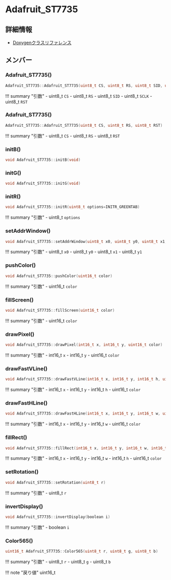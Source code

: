 # Adafruit_ST7735



## 詳細情報

- [Doxygenクラスリファレンス](https://lang-ship.com/reference/Arduino/latest/class_adafruit___s_t7735.html)

## メンバー

### Adafruit_ST7735()



```c
Adafruit_ST7735::Adafruit_ST7735(uint8_t CS, uint8_t RS, uint8_t SID, uint8_t SCLK, uint8_t RST)
```

!!! summary "引数"
	- uint8_t `CS` 
	- uint8_t `RS` 
	- uint8_t `SID` 
	- uint8_t `SCLK` 
	- uint8_t `RST` 



### Adafruit_ST7735()



```c
Adafruit_ST7735::Adafruit_ST7735(uint8_t CS, uint8_t RS, uint8_t RST)
```

!!! summary "引数"
	- uint8_t `CS` 
	- uint8_t `RS` 
	- uint8_t `RST` 



### initB()



```c
void Adafruit_ST7735::initB(void)
```



### initG()



```c
void Adafruit_ST7735::initG(void)
```



### initR()



```c
void Adafruit_ST7735::initR(uint8_t options=INITR_GREENTAB)
```

!!! summary "引数"
	- uint8_t `options` 



### setAddrWindow()



```c
void Adafruit_ST7735::setAddrWindow(uint8_t x0, uint8_t y0, uint8_t x1, uint8_t y1)
```

!!! summary "引数"
	- uint8_t `x0` 
	- uint8_t `y0` 
	- uint8_t `x1` 
	- uint8_t `y1` 



### pushColor()



```c
void Adafruit_ST7735::pushColor(uint16_t color)
```

!!! summary "引数"
	- uint16_t `color` 



### fillScreen()



```c
void Adafruit_ST7735::fillScreen(uint16_t color)
```

!!! summary "引数"
	- uint16_t `color` 



### drawPixel()



```c
void Adafruit_ST7735::drawPixel(int16_t x, int16_t y, uint16_t color)
```

!!! summary "引数"
	- int16_t `x` 
	- int16_t `y` 
	- uint16_t `color` 



### drawFastVLine()



```c
void Adafruit_ST7735::drawFastVLine(int16_t x, int16_t y, int16_t h, uint16_t color)
```

!!! summary "引数"
	- int16_t `x` 
	- int16_t `y` 
	- int16_t `h` 
	- uint16_t `color` 



### drawFastHLine()



```c
void Adafruit_ST7735::drawFastHLine(int16_t x, int16_t y, int16_t w, uint16_t color)
```

!!! summary "引数"
	- int16_t `x` 
	- int16_t `y` 
	- int16_t `w` 
	- uint16_t `color` 



### fillRect()



```c
void Adafruit_ST7735::fillRect(int16_t x, int16_t y, int16_t w, int16_t h, uint16_t color)
```

!!! summary "引数"
	- int16_t `x` 
	- int16_t `y` 
	- int16_t `w` 
	- int16_t `h` 
	- uint16_t `color` 



### setRotation()



```c
void Adafruit_ST7735::setRotation(uint8_t r)
```

!!! summary "引数"
	- uint8_t `r` 



### invertDisplay()



```c
void Adafruit_ST7735::invertDisplay(boolean i)
```

!!! summary "引数"
	- boolean `i` 



### Color565()



```c
uint16_t Adafruit_ST7735::Color565(uint8_t r, uint8_t g, uint8_t b)
```

!!! summary "引数"
	- uint8_t `r` 
	- uint8_t `g` 
	- uint8_t `b` 

!!! note "戻り値"
	uint16_t



